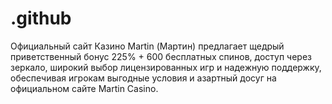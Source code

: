 # .github
Официальный сайт Казино Martin (Мартин) предлагает щедрый приветственный бонус 225% + 600 бесплатных спинов, доступ через зеркало, широкий выбор лицензированных игр и надежную поддержку, обеспечивая игрокам выгодные условия и азартный досуг на официальном сайте Martin Casino.
